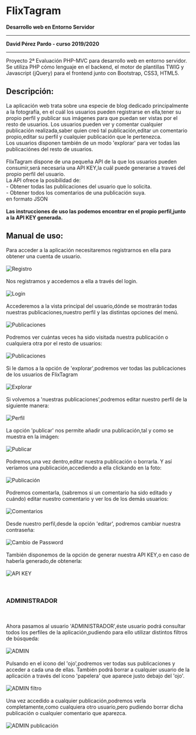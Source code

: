# FlixTagram
**Desarrollo web en Entorno Servidor**<hr>
**David Pérez Pardo - curso 2019/2020**<hr>
Proyecto 2ª Evaluación PHP-MVC para desarrollo web en entorno servidor.
<br>Se utiliza PHP cómo lenguaje en el backend, el motor de plantillas TWIG y Javascript (jQuery) para el frontend junto con Bootstrap, CSS3, HTML5.
<h2>Descripción:</h2>
La aplicación web trata sobre una especie de blog dedicado principalmente a la fotografía, en el cuál los usuarios pueden registrarse en ella,tener su propio perfil y publicar sus imágenes para que puedan ser vistas por el resto de usuarios.
Los usuarios pueden ver y comentar cualquier publicación realizada,saber quien creó tal publicación,editar un comentario propio,editar su perfil y cualquier publicación que le pertenezca.<br>
Los usuarios disponen también de un modo 'explorar' para ver todas las publicaciónes del resto de usuarios.<br><br>
FlixTagram dispone de una pequeña API de la que los usuarios pueden consumir,será necesaria una API KEY,la cuál puede generarse a traveś del propio perfil del usuario.<br>
La API ofrece la posibilidad de:<br>
- Obtener todas las publicaciones del usuario que lo solicita.<br>
- Obtener todos los comentarios de una publicación suya.<br>
en formato JSON<br><br>
<b>Las instrucciones de uso las podemos encontrar en el propio perfil,junto a la API KEY generada.</b>

<h2>Manual de uso:</h2>
Para acceder a la aplicación necesitaremos registrarnos en ella para obtener una cuenta de usuario.<br><br>
<img src="https://github.com/DavidPerezPardo/FlixTagram/blob/master/capturas/1.png" title="Registro"><br><br>
Nos registramos y accedemos a ella a través del login.<br><br>
<img src="https://github.com/DavidPerezPardo/FlixTagram/blob/master/capturas/2.png" title="Login"><br><br>
Accederemos a la vista principal del usuario,dónde se mostrarán todas nuestras publicaciones,nuestro perfil y las distintas opciones del menú.<br><br>
<img src="https://github.com/DavidPerezPardo/FlixTagram/blob/master/capturas/3.png" title="Publicaciones"><br><br>
Podremos ver cuántas veces ha sido visitada nuestra publicación o cualquiera otra por el resto de usuarios:<br><br>
<img src="https://github.com/DavidPerezPardo/FlixTagram/blob/master/capturas/4.png" title="Publicaciones"><br><br>
Si le damos a la opción de 'explorar',podremos ver todas las publicaciones de los usuarios de FlixTagram<br><br>
<img src="https://github.com/DavidPerezPardo/FlixTagram/blob/master/capturas/5.png" title="Explorar"><br><br>
Si volvemos a 'nuestras publicaciones',podremos editar nuestro perfil de la siguiente manera:<br><br>
<img src="https://github.com/DavidPerezPardo/FlixTagram/blob/master/capturas/6.png" title="Perfil"><br><br>
La opción 'publicar' nos permite añadir una publicación,tal y como se muestra en la imágen:<br><br>
<img src="https://github.com/DavidPerezPardo/FlixTagram/blob/master/capturas/7.png" title="Publicar"><br><br>
Podremos,una vez dentro,editar nuestra publicación o borrarla.
Y así veríamos una publicación,accediendo a ella clickando en la foto:<br><br>
<img src="https://github.com/DavidPerezPardo/FlixTagram/blob/master/capturas/8.png" title="Publicación"><br><br>
Podremos comentarla, (sabremos si un comentario ha sido editado y cuándo) editar nuestro comentario y ver los de los demás usuarios:<br><br>
<img src="https://github.com/DavidPerezPardo/FlixTagram/blob/master/capturas/9.png" title="Comentarios"><br><br>
Desde nuestro perfil,desde la opción 'editar', podremos cambiar nuestra contraseña:<br><br>
<img src="https://github.com/DavidPerezPardo/FlixTagram/blob/master/capturas/10.png" title="Cambio de Password"><br><br>
También disponemos de la opción de generar nuestra API KEY,o en caso de haberla generado,de obtenerla:<br><br>
<img src="https://github.com/DavidPerezPardo/FlixTagram/blob/master/capturas/11.png" title="API KEY"><br><br><br>
<h3>ADMINISTRADOR</H3><br><br>
Ahora pasamos al usuario 'ADMINISTRADOR',éste usuario podrá consultar todos los perfiles de la aplicación,pudiendo para ello utilizar distintos filtros de búsqueda:<br><br>
<img src="https://github.com/DavidPerezPardo/FlixTagram/blob/master/capturas/13.png" title="ADMIN"><br><br>
Pulsando en el icono del 'ojo',podremos ver todas sus publicaciones y acceder a cada una de ellas.
También podrá borrar a cualquier usuario de la aplicación a través del icono 'papelera' que aparece justo debajo del 'ojo'.
<br><br>
<img src="https://github.com/DavidPerezPardo/FlixTagram/blob/master/capturas/12.png" title="ADMIN filtro"><br><br>
Una vez accedido a cualquier publicación,podremos verla completamente,como cualquiera otro usuario,pero pudiendo borrar dicha publicación o cualquier comentario que aparezca.<br><br>
<img src="https://github.com/DavidPerezPardo/FlixTagram/blob/master/capturas/14.png" title="ADMIN publicación"><br>















